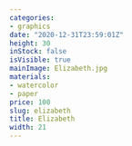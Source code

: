 ```yaml
---
categories:
- graphics
date: "2020-12-31T23:59:01Z"
height: 30
inStock: false
isVisible: true
mainImage: Elizabeth.jpg
materials:
- watercolor
- paper
price: 100
slug: elizabeth
title: Elizabeth
width: 21
---
```


